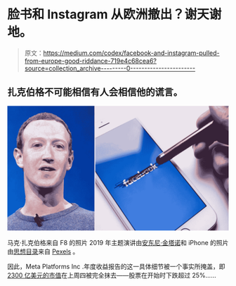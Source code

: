 # 脸书和 Instagram 从欧洲撤出？谢天谢地。

> 原文：<https://medium.com/codex/facebook-and-instagram-pulled-from-europe-good-riddance-719e4c68cea6?source=collection_archive---------0----------------------->

## 扎克伯格不可能相信有人会相信他的谎言。

![](img/06e0d3add2a4b66405fdd31d19fe8539.png)

马克·扎克伯格来自 F8 的照片 2019 年主题演讲由[安东尼·金塔诺](https://www.flickr.com/people/22882274@N04)和 iPhone 的照片由[思想目录](https://www.pexels.com/@thought-catalog-317580?utm_content=attributionCopyText&utm_medium=referral&utm_source=pexels)来自 [Pexels](https://www.pexels.com/photo/silver-iphone-2228555/?utm_content=attributionCopyText&utm_medium=referral&utm_source=pexels) 。

因此，Meta Platforms Inc .年度收益报告的这一具体细节被一个事实所掩盖，即[2300 亿美元的市值](https://www.theverge.com/2022/2/3/22916007/facebook-meta-stock-drop-history-invest)在上周四被完全抹去——股票在开始时下跌超过 25%……